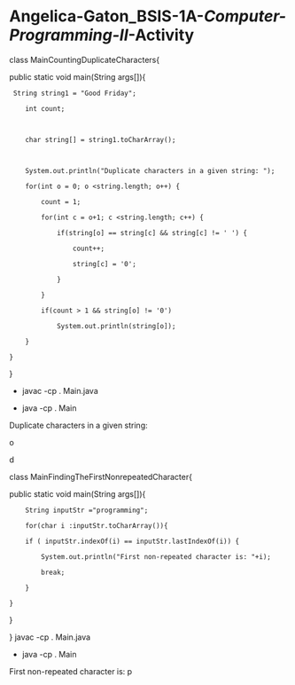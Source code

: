 # Angelica-Gaton_BSIS-1A-_Computer-Programming-II_-Activity
class MainCountingDuplicateCharacters{  

  public static void main(String args[]){  

     String string1 = "Good Friday";  

        int count;  

          

        char string[] = string1.toCharArray();  

          

        System.out.println("Duplicate characters in a given string: ");   

        for(int o = 0; o <string.length; o++) {  

            count = 1;  

            for(int c = o+1; c <string.length; c++) {  

                if(string[o] == string[c] && string[c] != ' ') {  

                    count++;    

                    string[c] = '0';  

                }  

            }   

            if(count > 1 && string[o] != '0')  

                System.out.println(string[o]);  

        }  

    }  

}  

+ javac -cp . Main.java

+ java -cp . Main

Duplicate characters in a given string: 

o

d



class MainFindingTheFirstNonrepeatedCharacter{  

 public static void main(String args[]){  

     

        String inputStr ="programming";

        for(char i :inputStr.toCharArray()){

        if ( inputStr.indexOf(i) == inputStr.lastIndexOf(i)) {

            System.out.println("First non-repeated character is: "+i);

            break;

        }

    }

}

}
 javac -cp . Main.java

+ java -cp . Main

First non-repeated character is: p
